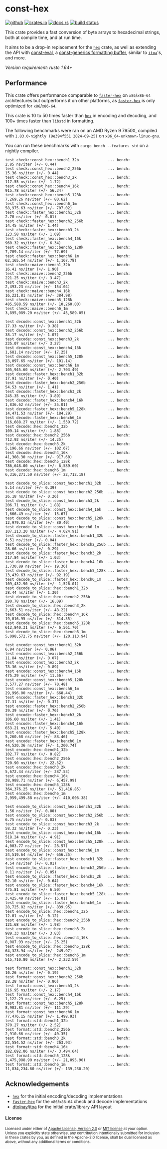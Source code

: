 # const-hex

[![github](https://img.shields.io/badge/github-danipopes/const--hex-8da0cb?style=for-the-badge&labelColor=555555&logo=github)](https://github.com/danipopes/const-hex)
[![crates.io](https://img.shields.io/crates/v/const-hex.svg?style=for-the-badge&color=fc8d62&logo=rust)](https://crates.io/crates/const-hex)
[![docs.rs](https://img.shields.io/badge/docs.rs-const--hex-66c2a5?style=for-the-badge&labelColor=555555&logo=docs.rs)](https://docs.rs/const-hex)
[![build status](https://img.shields.io/github/actions/workflow/status/danipopes/const-hex/ci.yml?branch=master&style=for-the-badge)](https://github.com/danipopes/const-hex/actions?query=branch%3Amaster)

This crate provides a fast conversion of byte arrays to hexadecimal strings,
both at compile time, and at run time.

It aims to be a drop-in replacement for the [`hex`] crate, as well as extending
the API with [const-eval], a [const-generics formatting buffer][buffer], similar
to [`itoa`]'s, and more.

_Version requirement: rustc 1.64+_

[const-eval]: https://docs.rs/const-hex/latest/const_hex/fn.const_encode.html
[buffer]: https://docs.rs/const-hex/latest/const_hex/struct.Buffer.html
[`itoa`]: https://docs.rs/itoa/latest/itoa/struct.Buffer.html

## Performance

This crate offers performance comparable to [`faster-hex`] on `x86`/`x86-64`
architectures but outperforms it on other platforms, as [`faster-hex`] is
only optimized for `x86`/`x86-64`.

This crate is 10 to 50 times faster than [`hex`] in encoding and decoding, and
100+ times faster than `libstd` in formatting.

The following benchmarks were ran on an AMD Ryzen 9 7950X, compiled with
`1.83.0-nightly (9e394f551 2024-09-25)` on `x86_64-unknown-linux-gnu`.

You can run these benchmarks with `cargo bench --features std` on a nightly
compiler.

```log
test check::const_hex::bench1_32b             ... bench:           2.85 ns/iter (+/- 0.44)
test check::const_hex::bench2_256b            ... bench:          15.36 ns/iter (+/- 0.44)
test check::const_hex::bench3_2k              ... bench:         117.55 ns/iter (+/- 1.72)
test check::const_hex::bench4_16k             ... bench:         915.78 ns/iter (+/- 56.34)
test check::const_hex::bench5_128k            ... bench:       7,269.26 ns/iter (+/- 80.62)
test check::const_hex::bench6_1m              ... bench:      58,975.63 ns/iter (+/- 707.02)
test check::faster_hex::bench1_32b            ... bench:           2.70 ns/iter (+/- 0.01)
test check::faster_hex::bench2_256b           ... bench:          14.45 ns/iter (+/- 1.44)
test check::faster_hex::bench3_2k             ... bench:         123.58 ns/iter (+/- 1.09)
test check::faster_hex::bench4_16k            ... bench:         960.32 ns/iter (+/- 6.34)
test check::faster_hex::bench5_128k           ... bench:       7,709.14 ns/iter (+/- 77.69)
test check::faster_hex::bench6_1m             ... bench:      62,165.54 ns/iter (+/- 1,167.78)
test check::naive::bench1_32b                 ... bench:          16.41 ns/iter (+/- 1.90)
test check::naive::bench2_256b                ... bench:         221.25 ns/iter (+/- 3.47)
test check::naive::bench3_2k                  ... bench:       2,493.23 ns/iter (+/- 154.04)
test check::naive::bench4_16k                 ... bench:      16,221.81 ns/iter (+/- 384.98)
test check::naive::bench5_128k                ... bench:     485,588.59 ns/iter (+/- 10,260.00)
test check::naive::bench6_1m                  ... bench:   3,895,089.20 ns/iter (+/- 45,589.05)

test decode::const_hex::bench1_32b            ... bench:          17.33 ns/iter (+/- 0.38)
test decode::const_hex::bench2_256b           ... bench:          38.17 ns/iter (+/- 1.07)
test decode::const_hex::bench3_2k             ... bench:         235.07 ns/iter (+/- 3.27)
test decode::const_hex::bench4_16k            ... bench:       1,681.14 ns/iter (+/- 17.25)
test decode::const_hex::bench5_128k           ... bench:      13,097.65 ns/iter (+/- 101.14)
test decode::const_hex::bench6_1m             ... bench:     105,945.60 ns/iter (+/- 2,703.49)
test decode::faster_hex::bench1_32b           ... bench:          17.91 ns/iter (+/- 0.40)
test decode::faster_hex::bench2_256b          ... bench:          54.53 ns/iter (+/- 1.41)
test decode::faster_hex::bench3_2k            ... bench:         245.35 ns/iter (+/- 3.89)
test decode::faster_hex::bench4_16k           ... bench:       1,836.62 ns/iter (+/- 25.01)
test decode::faster_hex::bench5_128k          ... bench:      14,471.53 ns/iter (+/- 184.29)
test decode::faster_hex::bench6_1m            ... bench:     116,688.27 ns/iter (+/- 1,539.72)
test decode::hex::bench1_32b                  ... bench:         109.14 ns/iter (+/- 1.88)
test decode::hex::bench2_256b                 ... bench:         712.92 ns/iter (+/- 14.25)
test decode::hex::bench3_2k                   ... bench:       5,196.66 ns/iter (+/- 102.67)
test decode::hex::bench4_16k                  ... bench:      41,308.30 ns/iter (+/- 917.60)
test decode::hex::bench5_128k                 ... bench:     786,648.00 ns/iter (+/- 6,589.60)
test decode::hex::bench6_1m                   ... bench:   6,316,271.50 ns/iter (+/- 22,712.18)

test decode_to_slice::const_hex::bench1_32b   ... bench:           5.14 ns/iter (+/- 0.39)
test decode_to_slice::const_hex::bench2_256b  ... bench:          26.18 ns/iter (+/- 0.26)
test decode_to_slice::const_hex::bench3_2k    ... bench:         206.71 ns/iter (+/- 1.88)
test decode_to_slice::const_hex::bench4_16k   ... bench:       1,666.49 ns/iter (+/- 15.67)
test decode_to_slice::const_hex::bench5_128k  ... bench:      12,979.03 ns/iter (+/- 80.40)
test decode_to_slice::const_hex::bench6_1m    ... bench:     107,213.20 ns/iter (+/- 4,024.91)
test decode_to_slice::faster_hex::bench1_32b  ... bench:           6.51 ns/iter (+/- 0.04)
test decode_to_slice::faster_hex::bench2_256b ... bench:          28.66 ns/iter (+/- 0.29)
test decode_to_slice::faster_hex::bench3_2k   ... bench:         217.84 ns/iter (+/- 1.03)
test decode_to_slice::faster_hex::bench4_16k  ... bench:       1,730.89 ns/iter (+/- 19.36)
test decode_to_slice::faster_hex::bench5_128k ... bench:      13,439.63 ns/iter (+/- 92.19)
test decode_to_slice::faster_hex::bench6_1m   ... bench:     109,432.90 ns/iter (+/- 1,526.01)
test decode_to_slice::hex::bench1_32b         ... bench:          38.44 ns/iter (+/- 1.30)
test decode_to_slice::hex::bench2_256b        ... bench:         290.78 ns/iter (+/- 16.09)
test decode_to_slice::hex::bench3_2k          ... bench:       2,663.51 ns/iter (+/- 48.22)
test decode_to_slice::hex::bench4_16k         ... bench:      19,016.95 ns/iter (+/- 514.35)
test decode_to_slice::hex::bench5_128k        ... bench:     612,840.31 ns/iter (+/- 6,561.70)
test decode_to_slice::hex::bench6_1m          ... bench:   5,098,572.75 ns/iter (+/- 120,113.94)

test encode::const_hex::bench1_32b            ... bench:           6.94 ns/iter (+/- 0.06)
test encode::const_hex::bench2_256b           ... bench:          11.84 ns/iter (+/- 0.07)
test encode::const_hex::bench3_2k             ... bench:          78.36 ns/iter (+/- 0.89)
test encode::const_hex::bench4_16k            ... bench:         475.29 ns/iter (+/- 11.56)
test encode::const_hex::bench5_128k           ... bench:       3,577.27 ns/iter (+/- 70.48)
test encode::const_hex::bench6_1m             ... bench:      29,996.00 ns/iter (+/- 668.44)
test encode::faster_hex::bench1_32b           ... bench:          17.31 ns/iter (+/- 0.37)
test encode::faster_hex::bench2_256b          ... bench:          39.39 ns/iter (+/- 0.76)
test encode::faster_hex::bench3_2k            ... bench:         106.60 ns/iter (+/- 1.41)
test encode::faster_hex::bench4_16k           ... bench:         653.21 ns/iter (+/- 5.40)
test encode::faster_hex::bench5_128k          ... bench:       5,260.68 ns/iter (+/- 88.46)
test encode::faster_hex::bench6_1m            ... bench:      44,520.36 ns/iter (+/- 1,200.74)
test encode::hex::bench1_32b                  ... bench:         102.77 ns/iter (+/- 0.82)
test encode::hex::bench2_256b                 ... bench:         720.90 ns/iter (+/- 22.52)
test encode::hex::bench3_2k                   ... bench:       5,672.44 ns/iter (+/- 287.53)
test encode::hex::bench4_16k                  ... bench:      38,988.71 ns/iter (+/- 6,457.99)
test encode::hex::bench5_128k                 ... bench:     364,376.25 ns/iter (+/- 51,416.85)
test encode::hex::bench6_1m                   ... bench:   2,959,499.88 ns/iter (+/- 410,006.38)

test encode_to_slice::const_hex::bench1_32b   ... bench:           1.56 ns/iter (+/- 0.00)
test encode_to_slice::const_hex::bench2_256b  ... bench:           6.75 ns/iter (+/- 0.03)
test encode_to_slice::const_hex::bench3_2k    ... bench:          58.32 ns/iter (+/- 0.23)
test encode_to_slice::const_hex::bench4_16k   ... bench:         518.24 ns/iter (+/- 4.91)
test encode_to_slice::const_hex::bench5_128k  ... bench:       4,003.77 ns/iter (+/- 28.57)
test encode_to_slice::const_hex::bench6_1m    ... bench:      34,519.64 ns/iter (+/- 656.35)
test encode_to_slice::faster_hex::bench1_32b  ... bench:           4.54 ns/iter (+/- 0.01)
test encode_to_slice::faster_hex::bench2_256b ... bench:           8.11 ns/iter (+/- 0.05)
test encode_to_slice::faster_hex::bench3_2k   ... bench:          52.10 ns/iter (+/- 0.64)
test encode_to_slice::faster_hex::bench4_16k  ... bench:         475.81 ns/iter (+/- 6.50)
test encode_to_slice::faster_hex::bench5_128k ... bench:       3,425.49 ns/iter (+/- 15.01)
test encode_to_slice::faster_hex::bench6_1m   ... bench:      28,725.82 ns/iter (+/- 839.95)
test encode_to_slice::hex::bench1_32b         ... bench:          12.01 ns/iter (+/- 0.12)
test encode_to_slice::hex::bench2_256b        ... bench:         121.68 ns/iter (+/- 1.98)
test encode_to_slice::hex::bench3_2k          ... bench:         989.33 ns/iter (+/- 3.83)
test encode_to_slice::hex::bench4_16k         ... bench:       8,087.93 ns/iter (+/- 25.25)
test encode_to_slice::hex::bench5_128k        ... bench:      64,323.94 ns/iter (+/- 249.97)
test encode_to_slice::hex::bench6_1m          ... bench:     515,710.80 ns/iter (+/- 2,232.59)

test format::const_hex::bench1_32b            ... bench:          10.26 ns/iter (+/- 0.19)
test format::const_hex::bench2_256b           ... bench:          18.28 ns/iter (+/- 0.86)
test format::const_hex::bench3_2k             ... bench:         116.95 ns/iter (+/- 2.17)
test format::const_hex::bench4_16k            ... bench:       1,122.29 ns/iter (+/- 6.25)
test format::const_hex::bench5_128k           ... bench:       8,903.81 ns/iter (+/- 111.29)
test format::const_hex::bench6_1m             ... bench:      77,476.15 ns/iter (+/- 1,498.93)
test format::std::bench1_32b                  ... bench:         370.27 ns/iter (+/- 2.52)
test format::std::bench2_256b                 ... bench:       2,910.66 ns/iter (+/- 40.35)
test format::std::bench3_2k                   ... bench:      22,554.52 ns/iter (+/- 263.93)
test format::std::bench4_16k                  ... bench:     182,692.06 ns/iter (+/- 3,494.64)
test format::std::bench5_128k                 ... bench:   1,475,988.90 ns/iter (+/- 21,895.90)
test format::std::bench6_1m                   ... bench:  11,834,234.60 ns/iter (+/- 139,230.20)
```

## Acknowledgements

- [`hex`] for the initial encoding/decoding implementations
- [`faster-hex`] for the `x86`/`x86-64` check and decode implementations
- [dtolnay]/[itoa] for the initial crate/library API layout

[`hex`]: https://crates.io/crates/hex
[`faster-hex`]: https://crates.io/crates/faster-hex
[dtolnay]: https://github.com/dtolnay
[itoa]: https://github.com/dtolnay/itoa

#### License

<sup>
Licensed under either of <a href="LICENSE-APACHE">Apache License, Version
2.0</a> or <a href="LICENSE-MIT">MIT license</a> at your option.
</sup>

<br>

<sub>
Unless you explicitly state otherwise, any contribution intentionally submitted
for inclusion in these crates by you, as defined in the Apache-2.0 license,
shall be dual licensed as above, without any additional terms or conditions.
</sub>
